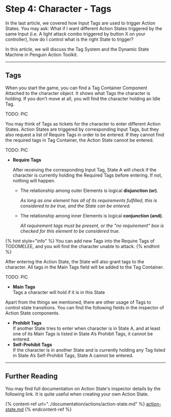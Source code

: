 # Step 4: Character - Tags

In the last article, we covered how Input Tags are used to trigger Action States. You may ask: What if I want different Action States triggered by the same Input (i.e. A light attack combo triggered by button X on your controller), how do I control what is the right State to trigger?

In this article, we will discuss the Tag System and the Dynamic State Machine in Penguin Action Toolkit.

***

## Tags

When you start the game, you can find a Tag Container Component Attached to the character object. It shows what Tags the character is holding. If you don't move at all, you will find the character holding an Idle Tag.

TODO: PIC

You may think of Tags as tickets for the character to enter different Action States. Action States are triggered by corresponding Input Tags, but they also request a list of Require Tags in order to be entered. If they cannot find the required tags in Tag Container, the Action State cannot be entered.

TODO: PIC

*   **Require Tags**

    After receiving the corresponding Input Tag, State A will check if the character is currently holding the Required Tags before entering. If not, nothing will happen.&#x20;

    *   The relationship among outer Elements is logical **disjunction (or)**.&#x20;

        _As long as one element has all of its requirements fulfilled, this is considered to be true, and the State can be entered._&#x20;
    *   The relationship among inner Elements is logical **conjunction (and)**.&#x20;

        _All requirement tags must be present, or the "no requirement" box is checked for this element to be considered true._

{% hint style="info" %}
You can add new Tags into the Require Tags of TODOMELEE, and you will find the character unable to attack.
{% endhint %}

After entering the Action State, the State will also grant tags to the character. All tags in the Main Tags field will be added to the Tag Container.

TODO: PIC

* **Main Tags**\
  Tags a character will hold if it is in this State

Apart from the things we mentioned, there are other usage of Tags to control state transitions. You can find the following fields in the inspector of Action State components.

* **Prohibit Tags**\
  If another State tries to enter when character is in State A, and at least one of its Main Tags is listed in State A’s Prohibit Tags, it cannot be entered.
* **Self-Prohibit Tags**\
  If the character is in another State and is currently holding any Tag listed in State A’s Self-Prohibit Tags, State A cannot be entered.

***

## Further Reading

You may find full documentation on Action State's inspector details by the following link. It is quite useful when creating your own Action State.

{% content-ref url="../documentation/actions/action-state.md" %}
[action-state.md](../documentation/actions/action-state.md)
{% endcontent-ref %}

